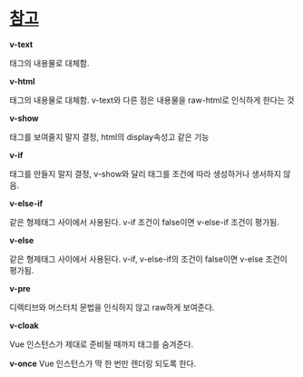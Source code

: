 # [참고](https://velopert.com/3044)

**v-text**

태그의 내용물로 대체함.

**v-html**

태그의 내용물로 대체함. v-text와 다른 점은 내용물을 raw-html로 인식하게 한다는 것

**v-show**

태그를 보여줄지 말지 결정, html의 display속성고 같은 기능

**v-if**

태그를 만들지 말지 결정, v-show와 달리 태그를 조건에 따라 생성하거나 생서하지 않음.

**v-else-if**

같은 형제태그 사이에서 사용된다. v-if 조건이 false이면 v-else-if 조건이 평가됨.

**v-else**

같은 형제태그 사이에서 사용된다. v-if, v-else-if의 조건이 false이면 v-else 조건이 평가됨.

**v-pre**

디렉티브와 머스터치 문법을 인식하지 않고 raw하게 보여준다.

**v-cloak**

Vue 인스턴스가 제대로 준비될 때까지 태그를 숨겨준다.

**v-once**
Vue 인스턴스가 딱 한 번만 렌더링 되도록 한다.
